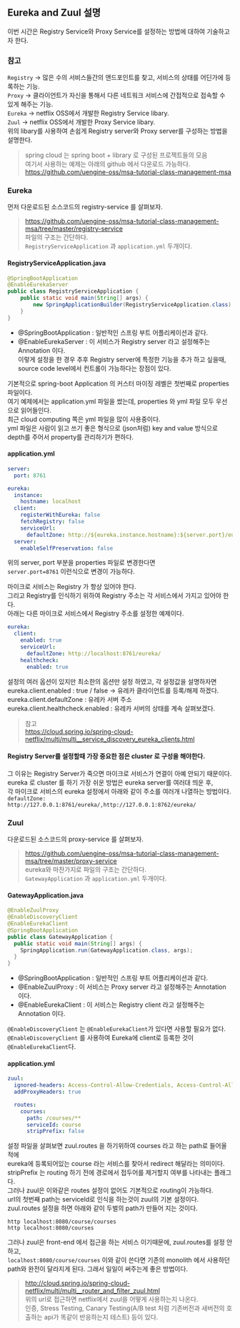 Eureka and Zuul 설명
------
이번 시간은 Registry Service와 Proxy Service를 설정하는 방법에 대하여 기술하고자 한다. 

### 참고
`Registry` -> 많은 수의 서비스들간의 앤드포인트를 찾고, 서비스의 상태를 어딘가에 등록하는 기능.  
`Proxy` -> 클라이언트가 자신을 통해서 다른 네트워크 서비스에 간접적으로 접속할 수 있게 해주는 기능.  
`Eureka` -> netflix OSS에서 개발한 Registry Service libary.  
`Zuul` -> netflix OSS에서 개발한 Proxy Service libary.  
위의 libary를 사용하여 손쉽게 Registry server와 Proxy server를 구성하는 방법을 설명한다.  

> spring cloud 는 spring boot + library 로 구성된 프로젝트들의 모음  
> 여기서 사용하는 예제는 아래의 github 에서 다운로드 가능하다.  
> https://github.com/uengine-oss/msa-tutorial-class-management-msa 

### Eureka
먼저 다운로드된 소스코드의 registry-service 를 살펴보자.  
> https://github.com/uengine-oss/msa-tutorial-class-management-msa/tree/master/registry-service   
파일의 구조는 간단하다.  
`RegistryServiceApplication` 과 `application.yml` 두개이다.  

#### RegistryServiceApplication.java
```java
@SpringBootApplication
@EnableEurekaServer
public class RegistryServiceApplication {
    public static void main(String[] args) {
        new SpringApplicationBuilder(RegistryServiceApplication.class).web(true).run(args);
    }
}
```
* @SpringBootApplication : 일반적인 스프링 부트 어플리케이션과 같다.  
* @EnableEurekaServer : 이 서비스가 Registry server 라고 설정해주는 Annotation 이다.  
이렇게 설정을 한 경우 추후 Registry server에 특정한 기능을 추가 하고 싶을때,  
source code level에서 컨트롤이 가능하다는 장점이 있다.  

기본적으로 spring-boot Application 의 커스터 마이징 레벨은 첫번째로 properties 파일이다.  
여기 예제에서는 application.yml 파일을 썼는데, properties 와 yml 파일 모두 우선으로 읽어들인다.  
최근 cloud computing 쪽은 yml 파일을 많이 사용중이다.  
yml 파일은 사람이 읽고 쓰기 좋은 형식으로 (json처럼) key and value 방식으로 
depth를 주어서 property를 관리하기가 편하다.

#### application.yml
```yml
server:
  port: 8761

eureka:
  instance:
    hostname: localhost
  client:
    registerWithEureka: false
    fetchRegistry: false
    serviceUrl:
      defaultZone: http://${eureka.instance.hostname}:${server.port}/eureka/
  server:
    enableSelfPreservation: false
```
위의 server, port 부분을 properties 파일로 변경한다면  
`server.port=8761` 이런식으로 변경이 가능하다.  

마이크로 서비스는 Registry 가 항상 있어야 한다.  
그리고 Registry를 인식하기 위하여 Registry 주소는 각 서비스에서 가지고 있어야 한다.  
아래는 다른 마이크로 서비스에서 Registry 주소를 설정한 예제이다.  
```yml
eureka:
  client:
    enabled: true
    serviceUrl:
      defaultZone: http://localhost:8761/eureka/
    healthcheck:
      enabled: true
```
설정의 여러 옵션이 있지만 최소한의 옵션만 설정 하였고, 각 설정값을 설명하자면  
eureka.client.enabled : true / false -> 유레카 클라이언트를 등록/해제 하겠다.  
eureka.client.defaultZone : 유레카 서버 주소  
eureka.client.healthcheck.enabled : 유레카 서버의 상태를 계속 살펴보겠다.  
> 참고  
> https://cloud.spring.io/spring-cloud-netflix/multi/multi__service_discovery_eureka_clients.html

#### Registry Server를 설정할때 가장 중요한 점은 cluster 로 구성을 해야한다.  
그 이유는 Registry Server가 죽으면 마이크로 서비스가 연결이 아예 안되기 때문이다.  
eureka 로 cluster 를 하기 가장 쉬운 방법은 eureka server를 여러대 띄운 후,  
각 마이크로 서비스의 eureka 설정에서 아래와 같이 주소를 여러개 나열하는 방법이다.  
`defaultZone: http://127.0.0.1:8761/eureka/,http://127.0.0.1:8762/eureka/`

### Zuul
다운로드된 소스코드의 proxy-service 를 살펴보자.  
> https://github.com/uengine-oss/msa-tutorial-class-management-msa/tree/master/proxy-service    
eureka와 마찬가지로 파일의 구조는 간단하다.  
`GatewayApplication` 과 `application.yml` 두개이다.  

#### GatewayApplication.java
```java
@EnableZuulProxy
@EnableDiscoveryClient
@EnableEurekaClient
@SpringBootApplication
public class GatewayApplication {
  public static void main(String[] args) {
    SpringApplication.run(GatewayApplication.class, args);
  }
}
```
* @SpringBootApplication : 일반적인 스프링 부트 어플리케이션과 같다.  
* @EnableZuulProxy : 이 서비스는 Proxy server 라고 설정해주는 Annotation 이다.  
* @EnableEurekaClient : 이 서비스는 Registry client 라고 설정해주는 Annotation 이다.    

`@EnableDiscoveryClient` 는 `@EnableEurekaClient`가 있다면 사용할 필요가 없다.  
`@EnableDiscoveryClient` 를 사용하여 Eureka에 client로 등록한 것이 `@EnableEurekaClient`다.  
 
#### application.yml
```yml
zuul:
  ignored-headers: Access-Control-Allow-Credentials, Access-Control-Allow-Origin
  addProxyHeaders: true

  routes:
    courses:
      path: /courses/**
      serviceId: course
      stripPrefix: false
```
설정 파일을 살펴보면 zuul.routes 을 하기위하여 courses 라고 하는 path로 들어올적에  
eureka에 등록되어있는 course 라는 서비스를 찾아서 redirect 해달라는 의미이다.  
stripPrefix 는 routing 하기 전에 경로에서 접두어를 제거할지 여부를 나타내는 플래그다.  
그러나 zuul은 이와같은 routes 설정이 없어도 기본적으로 routing이 가능하다.  
url의 첫번째 path는 serviceId로 인식을 하는것이 zuul의 기본 설정이다.  
zuul.routes 설정을 하면 아래와 같이 두벌의 path가 만들어 지는 것이다.  
```
http localhost:8080/course/courses  
http localhost:8080/courses 
```

그러나 zuul은 front-end 에서 접근을 하는 서비스 이기때문에, zuul.routes를 설정 안하고,  
`localhost:8080/course/courses` 이와 같이 쓴다면 기존의 monolith 에서 사용하던  
path와 완전이 달라지게 된다. 그래서 일일이 써주는게 좋은 방법이다.  

> http://cloud.spring.io/spring-cloud-netflix/multi/multi__router_and_filter_zuul.html  
> 위의 url로 접근하면 netflix에서 zuul을 어떻게 사용하는지 나온다.  
> 인증, Stress Testing, Canary Testing(A/B test 처럼 기존버전과 새버전의 호출하는 api가 똑같이 반응하는지 테스트) 등이 있다.  
